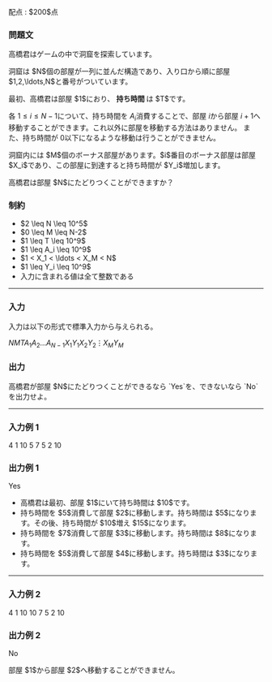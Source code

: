 
<div>

<span>

<span>

<p>
配点 : $200$点
</p>

<div>

<section>

### **問題文**

<p>
高橋君はゲームの中で洞窟を探索しています。
</p>

<p>
洞窟は $N$個の部屋が一列に並んだ構造であり、入り口から順に部屋 $1,2,\ldots,N$と番号がついています。  
</p>

<p>
最初、高橋君は部屋 $1$におり、
<strong>
持ち時間
</strong>
は $T$です。

各 $1 \leq i \leq N-1$について、持ち時間を $A_i$消費することで、部屋 $i$から部屋 $i+1$へ移動することができます。これ以外に部屋を移動する方法はありません。
また、持ち時間が $0$以下になるような移動は行うことができません。
</p>

<p>
洞窟内には $M$個のボーナス部屋があります。$i$番目のボーナス部屋は部屋 $X_i$であり、この部屋に到達すると持ち時間が $Y_i$増加します。
</p>

<p>
高橋君は部屋 $N$にたどりつくことができますか？
</p>

</section>

</div>

<div>

<section>

### **制約**

<ul>

<li>
$2 \leq N \leq 10^5$
</li>

<li>
$0 \leq M \leq N-2$
</li>

<li>
$1 \leq T \leq 10^9$
</li>

<li>
$1 \leq A_i \leq 10^9$
</li>

<li>
$1 < X_1 < \ldots < X_M < N$
</li>

<li>
$1 \leq Y_i \leq 10^9$
</li>

<li>
入力に含まれる値は全て整数である
</li>

</ul>

</section>

</div>

---

<div>

<div>

<section>

### **入力**

<p>
入力は以下の形式で標準入力から与えられる。
</p>

<div>

$N$$M$$T$$A_1$$A_2$$\ldots$$A_{N-1}$$X_1$$Y_1$$X_2$$Y_2$$\vdots$$X_M$$Y_M$
</div>

</section>

</div>

<div>

<section>

### **出力**

<p>
高橋君が部屋 $N$にたどりつくことができるなら `Yes`を、できないなら `No`を出力せよ。
</p>

</section>

</div>

</div>

---

<div>

<section>

### **入力例 1**

<div>

4 1 10
5 7 5
2 10

</div>

</section>

</div>

<div>

<section>

### **出力例 1**

<div>

Yes

</div>

<ul>

<li>
高橋君は最初、部屋 $1$にいて持ち時間は $10$です。
</li>

<li>
持ち時間を $5$消費して部屋 $2$に移動します。持ち時間は $5$になります。その後、持ち時間が $10$増え $15$になります。
</li>

<li>
持ち時間を $7$消費して部屋 $3$に移動します。持ち時間は $8$になります。
</li>

<li>
持ち時間を $5$消費して部屋 $4$に移動します。持ち時間は $3$になります。
</li>

</ul>

</section>

</div>

---

<div>

<section>

### **入力例 2**

<div>

4 1 10
10 7 5
2 10

</div>

</section>

</div>

<div>

<section>

### **出力例 2**

<div>

No

</div>

<p>
部屋 $1$から部屋 $2$へ移動することができません。
</p>

</section>

</div>

</span>

</span>

</div>
